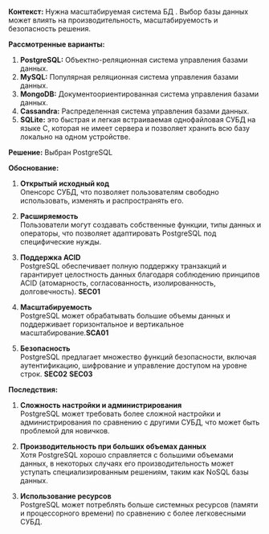**Контекст:**
Нужна масштабируемая система БД . Выбор базы данных может влиять на производительность, масштабируемость и безопасность решения.

**Рассмотренные варианты:**

1. **PostgreSQL:** Объектно-реляционная система управления базами данных.
2. **MySQL:** Популярная реляционная система управления базами данных.
3. **MongoDB:** Документоориентированная система управления базами данных.
4. **Cassandra:** Распределенная система управления базами данных.
5. **SQLite:** это быстрая и легкая встраиваемая однофайловая СУБД на языке C, которая не имеет сервера и позволяет хранить всю базу локально на одном устройстве.

**Решение:**
Выбран PostgreSQL 

**Обоснование:**

1. **Открытый исходный код**  
    Опенсорс СУБД, что позволяет пользователям свободно использовать, изменять и распространять его.
3. **Расширяемость**  
    Пользователи могут создавать собственные функции, типы данных и операторы, что позволяет адаптировать PostgreSQL под специфические нужды. 
    
4. **Поддержка ACID**  
    PostgreSQL обеспечивает полную поддержку транзакций и гарантирует целостность данных благодаря соблюдению принципов ACID (атомарность, согласованность, изолированность, долговечность). **SEC01**
    
5. **Масштабируемость**  
    PostgreSQL может обрабатывать большие объемы данных и поддерживает горизонтальное и вертикальное масштабирование.**SCA01**
    
6. **Безопасность**  
    PostgreSQL предлагает множество функций безопасности, включая аутентификацию, шифрование и управление доступом на уровне строк. **SEC02** **SEC03**


**Последствия:**

1. **Сложность настройки и администрирования**  
    PostgreSQL может требовать более сложной настройки и администрирования по сравнению с другими СУБД, что может быть проблемой для новичков.
    
2. **Производительность при больших объемах данных**  
    Хотя PostgreSQL хорошо справляется с большими объемами данных, в некоторых случаях его производительность может уступать специализированным решениям, таким как NoSQL базы данных.
    
3. **Использование ресурсов**  
    PostgreSQL может потреблять больше системных ресурсов (памяти и процессорного времени) по сравнению с более легковесными СУБД.